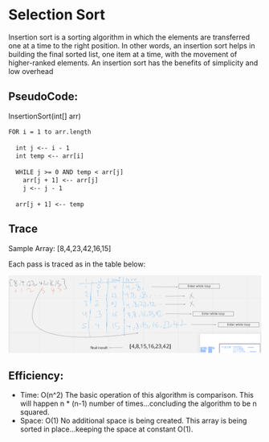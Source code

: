 # Selection Sort

Insertion sort is a sorting algorithm in which the elements are transferred one at a time to the right position. In other words, an insertion sort helps in building the final sorted list, one item at a time, with the movement of higher-ranked elements. An insertion sort has the benefits of simplicity and low overhead


## PseudoCode:

InsertionSort(int[] arr)

    FOR i = 1 to arr.length

      int j <-- i - 1
      int temp <-- arr[i]

      WHILE j >= 0 AND temp < arr[j]
        arr[j + 1] <-- arr[j]
        j <-- j - 1

      arr[j + 1] <-- temp

## Trace

Sample Array: [8,4,23,42,16,15]

Each pass is traced as in the table below:

![trace insertion sort](../../assets/blog_insertion.png)


## Efficiency:
- Time: O(n^2)
The basic operation of this algorithm is comparison. This will happen n * (n-1) number of times…concluding the algorithm to be n squared.
- Space: O(1)
No additional space is being created. This array is being sorted in place…keeping the space at constant O(1).
